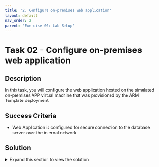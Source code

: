```yaml
---
title: '2. Configure on-premises web application'
layout: default
nav_order: 2
parent: 'Exercise 00: Lab Setup'
---
```


# Task 02 - Configure on-premises web application

## Description

In this task, you will configure the web application hosted on the simulated on-premises APP virtual machine that was provisioned by the ARM Template deployment.

## Success Criteria

* Web Application is configured for secure connection to the database server over the internal network.

## Solution

<details markdown="block">
<summary>Expand this section to view the solution</summary>

1. In the **Azure Portal**, navigate to the **Resource Group** that you created for this lab, then select the **On-premises Workload VM** named similar to `terrafirm-onprem-workload-vm`.

    ![The Resource group with on-premises workload VM highlighted.](../../resources/images/lab00_02_VirtualMachine.png "Azure resource group")

1. On the **Virtual Machine** blade, locate and copy the **Private IP Address** for the VM.

    ![The Virtual machine blade with Private IP Address highlighted.](../../resources/images/lab00_02_VMIPAddress.png "Virtual machine public IP")

1. You will need this IP address to configure the web application to use the database workload server

1. In the **Azure Portal**, navigate to the **Resource Group** that you created for this lab, then select the **On-premises APP VM** named similar to `terrafirm-onprem-app-vm`.

    ![The Resource group with on-premises workload VM highlighted.](../../resources/images/lab02_02_VirtualMachine.png "Azure resource group")

1. On the **Virtual Machine** blade, either use the Search function in the left hand menu or click on Bastion. We will use a bastion host as the method to connect to our VMs as this is a more secure method.

    ![The Virtual machine blade searching for "Bastion".](../../resources/images/lab00_02_BastionSearch.png "Search for Bastion")

    ![The Virtual machine blade with Bastion selected.](../../resources/images/lab00_02_Bastion.png "Bastion")

1. Within the **Bastion** page, enter the following:
    1. **Authentication Type**    VM Password
    1. **Username**               demouser
    1. **VM Password**            <`the secure password you created when you created the VMs in Task01`>

     ![The Bastion Connection page.](../../resources/images/lab00_02_BastionConnection.png "Setup for Bastion")

    >**Note**: You may need to allow popups if they are blocked in your browser.

1. When connectioned to the VM via the Bastion host you will get a screen like this:

    ![Copnnection via Bastion host.](../../resources/images/lab00_02_BastionConnected.png "Bastion Connected")

1. Once connected via Bastion, run the following command to install the git utility on the server by using the clipboard within the session:

    ![Clipboard within the Bastion session.](../../resources/images/lab00_02_BastionClipboard.png "Bastion Clipboard")

1. Click the arrows which will expand the window

     ![Clipboard within the Bastion session.](../../resources/images/lab00_02_UsingBastionClipboard_1.png "Bastion Clipboard")

1. Copy the command below and paste into the clipboard.

    ``` bash
    sudo yum install git  -y
    ```

    ![Clipboard within the Bastion session.](../../resources/images/lab00_02_UsingBastionClipboard_2.png "Bastion Clipboard")

1. Now click back into the original window which will paste the command and run it

    ![Clipboard within the Bastion session.](../../resources/images/lab00_02_UsingBastionClipboard_3.png "Bastion Clipboard")

This will install the git utility.

1. You will now clone the remote git repository holding a script which will configure the web app on the application server. Run the following command:

    ``` bash
    sudo git clone https://github.com/microsoft/TechExcel-Migrate-Linux-workloads.git
    ```

1. You can now run the configuration script by using the following command:

    ``` bash
    sudo bash TechExcel-Migrate-Linux-workloads/resources/deployment/onprem/APP-workload-install.sh
    ```

You will get a status message of `The script was successful`

1. Execute the following command to open the `orders.php` file for the web application in a text editor. The application needs to be configured to connect to the **Azure Database for PostgreSQL Flexible Server** database that was previously migrated.

    ```bash
    sudo nano /var/www/html/orders.php
    ```

    ![orders.php file is open in editor.](../../resources/images/lab00_02_OrdersPhPFile.png "orders.php file")

1. Within the `orders.php` file, set the following values for the **database connection details** section to configure it for the on-premises PostgreSQL Server.

    1. **host**: Enter the **Private IP Address** for the **terrafirm-onprem-workload-vm** instance that was  copied in step 2.
    1. Note: The IP address may already be 10.0.0.4 in which case, press `^X` (ctrl-X) to exit the editor.

1. If you did need to change the **host** entry then to save the file, press `^X` (ctrl-X) to exit the editor, press `Y` to save the modified buffer, then press **Enter** to write the changes to the file.

You have now learnt some basic Linux commands and configured the web application to use the database on an internal network rather than across the internet.

</details>
